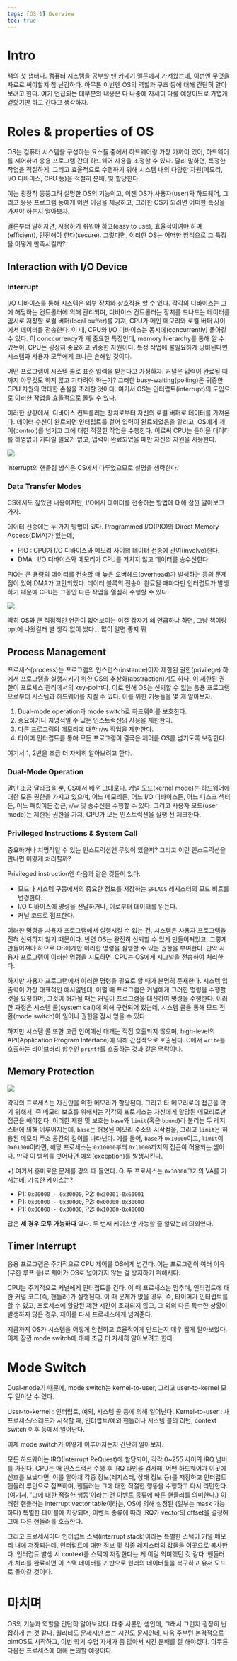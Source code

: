 ```yaml
---
tags: [OS 1] Overview
toc: true
---
```


# Intro
책의 첫 챕터다. 컴퓨터 시스템을 공부할 땐 카네기 멜론에서 가져왔는데, 이번엔 무엇을 자료로 써야할지 참 난감하다. 아무튼 이번엔 OS의 역할과 구조 등에 대해 간단히 알아보려고 한다. 여기 언급되는 대부분의 내용은 다 나중에 자세히 다룰 예정이므로 가볍게 겉핥기만 하고 간다고 생각하자.


# Roles & properties of OS
OS는 컴퓨터 시스템을 구성하는 요소들 중에서 하드웨어랑 가장 가까이 있어, 하드웨어를 제어하며 응용 프로그램 간의 하드웨어 사용을 조정할 수 있다. 달리 말하면, 특정한 작업을 적절하게, 그리고 효율적으로 수행하기 위해 시스템 내의 다양한 자원(메모리, I/O 디바이스, CPU 등)을 적절히 분배, 및 할당한다.

이는 굉장히 뭉뚱그려 설명한 OS의 기능이고, 이젠 OS가 사용자(user)와 하드웨어, 그리고 응용 프로그램 등에게 어떤 이점을 제공하고, 그러한 OS가 되려면 어떠한 특징을 가져야 하는지 알아보자.

결론부터 말하자면, 사용하기 쉬워야 하고(easy to use), 효율적이여야 하며(efficient), 안전해야 한다(secure). 그렇다면, 이러한 OS는 어떠한 방식으로 그 특징을 어떻게 만족시킬까?

## Interaction with I/O Device
### Interrupt
I/O 디바이스를 통해 시스템은 외부 장치와 상호작용 할 수 있다. 각각의 디바이스는 그에 해당하는 컨트롤러에 의해 관리되며, 디바이스 컨트롤러는 장치를 드나드는 데이터를 임시로 저장할 로컬 버퍼(local buffer)를 가져, CPU가 메인 메모리와 로컬 버퍼 사이에서 데이터를 전송한다. 이 때, CPU와 I/O 디바이스는 동시에(concurrently) 돌아갈 수 있다. 이 conccurrency가 꽤 중요한 특징인데, memory hierarchy를 통해 알 수 있듯이, CPU는 굉장히 중요하고 귀중한 자원이다. 특정 작업에 불필요하게 낭비된다면 시스템과 사용자 모두에게 크나큰 손해일 것이다. 

어떤 프로그램이 시스템 콜로 표준 입력을 받는다고 가정하자. 커널은 입력이 완료될 때까지 아무것도 하지 않고 기다려야 하는가? 그러한 busy-waiting(polling)은 귀중한 CPU 자원의 막대한 손실을 초래할 것이다. 여기서 OS는 인터럽트(interrupt)의 도입으로 이러한 작업을 효율적으로 돌릴 수 있다.

이러한 상황에서, 디바이스 컨트롤러는 장치로부터 자신의 로컬 버퍼로 데이터를 가져온다. 데이터 수신이 완료되면 인터럽트를 걸어 입력이 완료되었음을 알리고, OS에게 제어(control)를 넘기고 그에 대한 적절한 작업을 수행한다. 이로써 CPU는 들어올 데이터를 하염없이 기다릴 필요가 없고, 입력이 완료되었을 때만 자신의 자원을 사용한다.

![](/imgs/csapp/107.png)

interrupt의 핸들링 방식은 CS에서 다루었으므로 설명을 생략한다.

### Data Transfer Modes
CS에서도 짚었던 내용이지만, I/O에서 데이터를 전송하는 방법에 대해 잠깐 알아보고 가자.

데이터 전송에는 두 가지 방법이 있다. Programmed I/O(PIO)와 Direct Memory Access(DMA)가 있는데,

- PIO : CPU가 I/O 디바이스와 메모리 사이의 데이터 전송에 관여(involve)한다.
- DMA : I/O 디바이스와 메모리가 CPU를 거치지 않고 데이터를 송수신한다.

PIO는 큰 용량의 데이터를 전송할 때 높은 오버헤드(overhead)가 발생하는 등의 문제점이 있어 DMA가 고안되었다. 데이터 블록의 전송이 완료될 때마다만 인터럽트가 발생하기 때문에 CPU는 그동안 다른 작업을 열심히 수행할 수 있다.

![](/imgs/csapp/108.png)

딱히 OS와 큰 직접적인 연관이 없어보이는 이걸 갑자기 왜 언급하냐 하면, 그냥 책이랑 ppt에 나왔길래 별 생각 없이 썼다... 많이 알면 좋지 뭐

## Process Management
프로세스(process)는 프로그램의 인스턴스(instance)이자 제한된 권한(privilege) 하에서 프로그램을 실행시키기 위한 OS의 추상화(abstraction)기도 하다. 이 제한된 권한이 프로세스 관리에서의 key-point다. 이로 인해 OS는 신뢰할 수 없는 응용 프로그램으로부터 시스템과 하드웨어를 지킬 수 있다. 이를 위한 기능들을 몇 개 알아보자.

1. Dual-mode operation과 mode switch로 하드웨어를 보호한다.
2. 중요하거나 치명적일 수 있는 인스트럭션의 사용을 제한한다.
3. 다른 프로그램의 메모리에 대한 r/w 작업을 제한한다.
4. 타이머 인터럽트를 통해 모든 프로그램이 결국은 제어를 OS를 넘기도록 보장한다.

여기서 1, 2번을 조금 더 자세히 알아보려고 한다.

### Dual-Mode Operation
말만 조금 달라졌을 뿐, CS에서 배운 그대로다. 커널 모드(kernel mode)는 하드웨어에 대한 모든 권한을 가지고 있으며, 어느 메모리든, 어느 I/O 디바이스든, 어느 디스크 섹터든, 어느 패킷이든 접근, r/w 및 송수신을 수행할 수 있다. 그리고 사용자 모드(user mode)는 제한된 권한을 가져, CPU가 모든 인스트럭션을 실행 전 체크한다.

### Privileged Instructions & System Call
중요하거나 치명적일 수 있는 인스트럭션엔 무엇이 있을까? 그리고 이런 인스트럭션을 만나면 어떻게 처리할까?

Privileged instruction엔 다음과 같은 것들이 있다.

- 모드나 시스템 구동에서의 중요한 정보를 저장하는 `EFLAGS` 레지스터의 모드 비트를 변경한다.
- I/O 디바이스에 명령을 전달하거나, 이로부터 데이터를 읽는다.
- 커널 코드로 점프한다.

이러한 명령을 사용자 프로그램에서 실행시킬 수 없는 건, 시스템은 사용자 프로그램을 전혀 신뢰하지 않기 때문이다. 반면 OS는 완전히 신뢰할 수 있게 만들어져있고, 그렇게 만들어져야 하므로 OS에게만 이러한 명령을 실행할 수 있는 권한을 부여한다. 만약 사용자 프로그램이 이러한 명령을 시도하면, CPU는 OS에게 시그널을 전송하여 처리한다.

하지만 사용자 프로그램에서 이러한 명령을 필요로 할 때가 분명히 존재한다. 시스템 입출력이 가장 대표적인 예시일텐데, 이럴 때 프로그램은 커널에게 그러한 명령을 수행할 것을 요청하며, 그것이 허가될 때는 커널이 프로그램을 대신하여 명령을 수행한다. 이러한 과정은 시스템 콜(system call)에 의해 구현되어 있는데, 시스템 콜을 통해 모드 전환(mode switch)이 일어나 권한을 잠시 얻을 수 있다. 

하지만 시스템 콜 또한 고급 언어에선 대개는 직접 호출되지 않으며, high-level의 API(Application Program Interface)에 의해 간접적으로 호출된다. C에서 `write`를 호출하는 라이브러리 함수인 `printf`를 호출하는 것과 같은 맥락이다. 

## Memory Protection

![](/imgs/csapp/109.png)

각각의 프로세스는 자신만을 위한 메모리가 할당된다. 그리고 타 메모리로의 접근을 막기 위해서, 즉 메모리 보호를 위해서는 각각의 프로세스는 자신에게 할당된 메모리로만 접근을 해야한다. 이러한 제한 및 보호는 `base`와 `limit`(혹은 `bound`)라 불리는 두 레지스터에 의해 이루어지는데, `base`는 허용된 메모리 주소의 시작점을, 그리고 `limit`은 허용된 메모리 주소 공간의 길이를 나타낸다. 예를 들어, `base`가 `0x10000`이고, `limit`이 `0x01000`이라면, 해당 프로세스는 `0x10000`부터 `0x11000`까지의 접근이 허용되는 셈이다. 만약 이 범위를 벗어나면 예외(exception)를 발생시킨다.

+) 여기서 흥미로운 문제를 강의 때 들었다.
Q. 두 프로세스는 `0x30000`크기의 VA를 가지는데, 가능한 케이스는?

- P1: `0x00000 - 0x30000`, P2: `0x30001-0x60001`
- P1: `0x00000 - 0x30000`, P2: `0x00000-0x30000`
- P1: `0x00000 - 0x30000`, P2: `0x10000-0x40000`

답은 __세 경우 모두 가능하다__ 였다. 두 번째 케이스만 가능할 줄 알았는데 의외였다.

## Timer Interrupt
응용 프로그램은 주기적으로 CPU 제어를 OS에게 넘긴다. 이는 프로그램이 여러 이유(무한 루프 등)로 제어가 OS로 넘어가지 않는 걸 방지하기 위해서다. 

CPU는 주기적으로 커널에게 인터럽트를 건다. 이 때 프로세스는 멈추며, 인터럽트에 대한 커널 코드(즉, 핸들러)가 실행된다. 이 때 문제가 없을 경우, 즉, 타이머가 인터럽트를 할 수 있고, 프로세스에 할당된 제한 시간이 초과되지 않고, 그 외의 다른 특수한 상황이 발생하지 않은 경우, 제어를 다시 프로세스에게 넘겨준다.


지금까지 OS가 시스템을 어떻게 안전하고 효율적이게 만드는지 매우 짧게 알아보았다. 이제 잠깐 mode switch에 대해 조금 더 자세히 알아보려고 한다.

# Mode Switch
Dual-mode기 때문에, mode switch는 kernel-to-user, 그리고 user-to-kernel 모두 일어날 수 있다. 

User-to-kernel : 인터럽트, 예외, 시스템 콜 등에 의해 일어난다.
Kernel-to-user : 새 프로세스/스레드가 시작할 때, 인터럽트/예외 핸들러나 시스템 콜의 리턴, context switch 이후 등에서 일어난다.

이제 mode switch가 어떻게 이루어지는지 간단히 알아보자.

모든 하드웨어는 IRQ(Interrupt ReQuest)에 할당되어, 각각 0~255 사이의 IRQ 넘버를 가진다. CPU는 매 인스트럭션 수행 후 IRQ 라인을 검사해, 어떤 하드웨어가 이곳에 신호를 보냈다면, 이를 알아채 각종 정보(레지스터, 상태 정보 등)를 저장하고 인터럽트 핸들러 루틴으로 점프하며, 핸들러는 그에 대한 적절한 행동을 수행하고 다시 리턴한다. (여기서, '그에 대한 적절한 행동'이라는 건 이벤트 종류에 따른 핸들러를 의미한다.) 이러한 핸들러는 interrupt vector table이라는, OS에 의해 설정된 (일부는 mask 가능하다) 특별한 테이블에 저장되며, 이벤트 종류에 따라 IRQ가 vector의 offset을 결정해 그에 따른 핸들러를 호출한다.

그리고 프로세서마다 인터럽트 스택(interrupt stack)이라는 특별한 스택이 커널 메모리 내에 저장되는데, 인터럽트에 대한 정보 및 각종 레지스터의 값들을 이곳으로 복사한다. 인터럽트 발생 시 context를 스택에 저장한다는 게 이걸 의미했던 것 같다. 핸들러가 처리를 완료하면 이 스택 데이터를 기반으로 원래의 데이터들을 복구하고 유저 모드로 돌아갈 것이다.


# 마치며
OS의 기능과 역할을 간단히 알아보았다. 대충 서론인 셈인데, 그래서 그런지 굉장히 난잡하게 쓴 것 같다. 퀄리티도 문제지만 쓰는 시간도 문제인데, 다음 주부턴 본격적으로 pintOS도 시작하고, 이번 학기 수업 자체가 좀 많아서 시간 분배를 잘 해야겠다. 아무튼 다음은 프로세스에 대해 논의할 예정이다.




